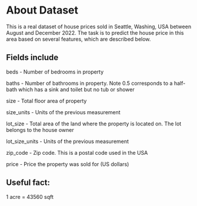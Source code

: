 # About Dataset
This is a real dataset of house prices sold in Seattle, Washing, USA between August and December 2022. The task is to predict the house price in this area based on several features, which are described below.

## Fields include

beds - Number of bedrooms in property

baths -	Number of bathrooms in property. Note 0.5 corresponds to a half-bath which has a sink and toilet but no tub or shower

size -	Total floor area of property

size_units - Units of the previous measurement

lot_size -	Total area of the land where the property is located on. The lot belongs to the house owner

lot_size_units -	Units of the previous measurement

zip_code -	Zip code. This is a postal code used in the USA

price -	Price the property was sold for (US dollars)

## Useful fact:

1 acre = 43560 sqft
